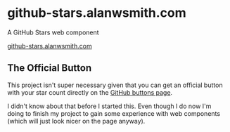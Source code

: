 # github-stars.alanwsmith.com 

A GitHub Stars web component

[github-stars.alanwsmith.com](https://github-stars.alanwsmith.com/)


## The Official Button

This project isn't super necessary given that 
you can get an official button with your star 
count directly on the [GitHub buttons page](https://buttons.github.io/).

I didn't know about that before I started this. Even
though I do now I'm doing to finish my project
to gain some experience with web components (which
will just look nicer on the page anyway).




